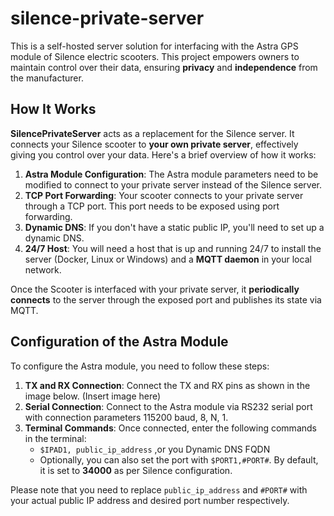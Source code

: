 # silence-private-server
This is a self-hosted server solution for interfacing with the Astra GPS module of Silence electric scooters. 
This project empowers owners to maintain control over their data, ensuring **privacy** and **independence** from the manufacturer.

## How It Works
**SilencePrivateServer** acts as a replacement for the Silence server. 
It connects your Silence scooter to **your own private server**, effectively giving you control over your data. Here's a brief overview of how it works:

1. **Astra Module Configuration**: The Astra module parameters need to be modified to connect to your private server instead of the Silence server.
2. **TCP Port Forwarding**: Your scooter connects to your private server through a TCP port. This port needs to be exposed using port forwarding.
3. **Dynamic DNS**: If you don't have a static public IP, you'll need to set up a dynamic DNS.
4. **24/7 Host**: You will need a host that is up and running 24/7 to install the server (Docker, Linux or Windows) and a **MQTT daemon** in your local network.

Once the Scooter is interfaced with your private server, it **periodically connects** to the server through the exposed port and publishes its state via MQTT.

## Configuration of the Astra Module
To configure the Astra module, you need to follow these steps:

1. **TX and RX Connection**: Connect the TX and RX pins as shown in the image below. (Insert image here)
2. **Serial Connection**: Connect to the Astra module via RS232 serial port with connection parameters 115200 baud, 8, N, 1.
3. **Terminal Commands**: Once connected, enter the following commands in the terminal:
    - `$IPAD1, public_ip_address` ,or you Dynamic DNS FQDN
    - Optionally, you can also set the port with `$PORT1,#PORT#`. By default, it is set to **34000** as per Silence configuration.

Please note that you need to replace `public_ip_address` and `#PORT#` with your actual public IP address and desired port number respectively.
